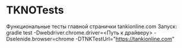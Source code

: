 # TKNOTests
Функциональные тесты главной странички tankionline.com
Запуск: gradle test -Dwebdriver.chrome.driver=<Путь к драйверу> -Dselenide.browser=chrome -DTNKTestUrl="https://tankionline.com"
